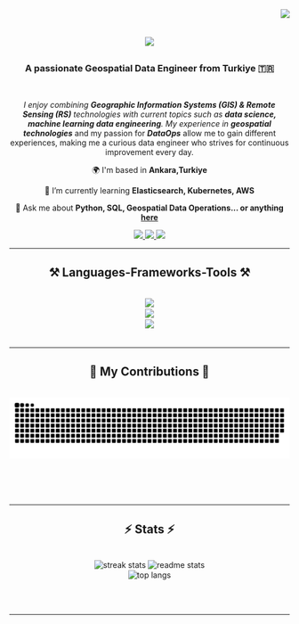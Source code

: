 <img align="right" src="https://visitor-badge.laobi.icu/badge?page_id=mehmetrehaozturk.mehmetrehaozturk" />

<h1 align="center">
    <img src="https://readme-typing-svg.herokuapp.com/?font=Righteous&size=35&center=true&vCenter=true&width=500&height=70&duration=4000&lines=Hi+There!+👋;+I'm+Reha+Öztürk!;" />
</h1>

<h3 align="center">A passionate Geospatial Data Engineer from Turkiye 🇹🇷</h3>

<br/>

<div align="center">

*I enjoy combining ***Geographic Information Systems (GIS) & Remote Sensing (RS)*** technologies with current topics such as ***data science, machine learning data engineering***. My experience in ***geospatial technologies**** and my passion for ***DataOps*** allow me to gain different experiences, making me a curious data engineer who strives for continuous improvement every day.
 
 🌍 I'm based in **Ankara,Turkiye**
 
 🌱 I’m currently learning **Elasticsearch, Kubernetes, AWS**

💬 Ask me about **Python, SQL, Geospatial Data Operations... or anything [here](https://github.com/mehmetrehaozturk/mehmetrehaozturk/issues)**


 </div>
 
<div align="center"> 
  <a href="mailto:mrozturk.main@gmail.com">
    <img src="https://img.shields.io/badge/Gmail-333333?style=for-the-badge&logo=gmail&logoColor=red" />
  </a>
  <a href="https://linkedin.com/in/mhmtreha" target="_blank">
    <img src="https://img.shields.io/badge/LinkedIn-0077B5?style=for-the-badge&logo=linkedin&logoColor=white" target="_blank" />
  </a>
  <a href="https://rehaozturk.com" target="_blank">
     <img src="https://img.shields.io/badge/Portfolio-FF5722?style=for-the-badge&logo=todoist&logoColor=white" target="_blank" /> <!-- sqlite, safari, google-chrome are other good icon options -->
  </a>
</div>

 <hr/>
 
<h2 align="center">⚒️ Languages-Frameworks-Tools ⚒️</h2>
<br/>
<div align="center">
    <img src="https://skillicons.dev/icons?i=python,html,css,bootstrap,postgres,mysql" /><br>
    <img src="https://skillicons.dev/icons?i=django,fastapi,flask,tensorflow,selenium,sklearn,kafka,opencv" /><br>
    <img src="https://skillicons.dev/icons?i=git,github,gitlab,docker,kubernetes,aws,linux,vscode" /><br>
</div>

<br/>
<hr/>

<div align="center">
  <h2>🐍 My Contributions 🐍</h2>
  <br>
  <img alt="snake eating my contributions" src="https://raw.githubusercontent.com/mehmetrehaozturk/mehmetrehaozturk/output/github-contribution-grid-snake-dark.svg" />
  
  <br/><br/><br/>
</div>

<hr/>

<h2 align="center">⚡ Stats ⚡</h2>
<br>
<div align=center>
  <img width=390 src="https://github-readme-streak-stats-salesp07.vercel.app/?user=mehmetrehaozturk&count_private=true&theme=react&border_radius=10" alt="streak stats"/>
  <img width=390 src="https://github-readme-stats-salesp07.vercel.app/api?username=mehmetrehaozturk&count_private=true&show_icons=true&theme=react&rank_icon=github&border_radius=10" alt="readme stats" />
  <br/>
  <img width=325 align="center" src="https://github-readme-stats-salesp07.vercel.app/api/top-langs/?username=mehmetrehaozturk&hide=HTML&langs_count=8&layout=compact&theme=react&border_radius=10&size_weight=0.5&count_weight=0.5&exclude_repo=github-readme-stats" alt="top langs" />
</div>

<br/><br/>

<hr/>
